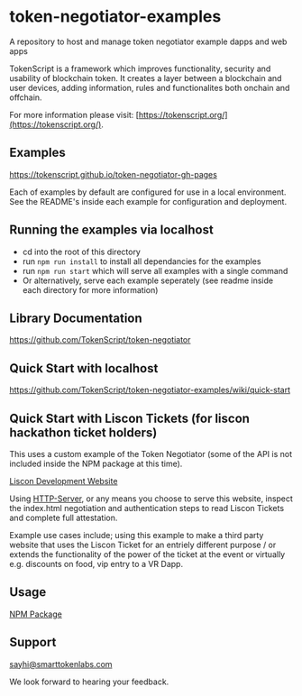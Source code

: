 # token-negotiator-examples
A repository to host and manage token negotiator example dapps and web apps

TokenScript is a framework which improves functionality, security and usability of blockchain token. It creates a layer between a blockchain and user devices, adding information, rules and functionalites both onchain and offchain. 

For more information please visit: [https://tokenscript.org/](https://tokenscript.org/).

## Examples

https://tokenscript.github.io/token-negotiator-gh-pages

Each of examples by default are configured for use in a local environment.
See the README's inside each example for configuration and deployment.

## Running the examples via localhost

- cd into the root of this directory
- run `npm run install` to install all dependancies for the examples
- run `npm run start` which will serve all examples with a single command
- Or alternatively, serve each example seperately (see readme inside each directory for more information)

## Library Documentation

https://github.com/TokenScript/token-negotiator

## Quick Start with localhost

https://github.com/TokenScript/token-negotiator-examples/wiki/quick-start

## Quick Start with Liscon Tickets (for liscon hackathon ticket holders)

This uses a custom example of the Token Negotiator (some of the API is not included inside the NPM package at this time).

[Liscon Development Website](https://github.com/TokenScript/token-negotiator-examples/tree/main/liscon-website)

Using [HTTP-Server](https://www.npmjs.com/package/http-server), or any means you choose to serve this website, inspect the index.html
negotiation and authentication steps to read Liscon Tickets and complete full attestation.

Example use cases include; using this example to make a third party website that uses the Liscon Ticket for an entriely different purpose / or extends the functionality of the power of the ticket at the event or virtually e.g. discounts on food, vip entry to a VR Dapp. 

## Usage

[NPM Package](https://www.npmjs.com/package/@alphawallet/token-negotiator)

## Support

sayhi@smarttokenlabs.com

We look forward to hearing your feedback.
